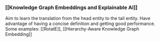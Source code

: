 ### [[Knowledge Graph Embeddings and Explainable AI]]
Aim to learn the translation from the head entity to the tail entity. Have advantage of having a concise definition and getting good performance. Some examples: [[RotatE]], [[Hierarchy-Aware Knowledge Graph Embedding]]